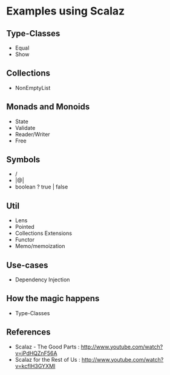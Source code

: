 # Examples using Scalaz

## Type-Classes
  * Equal
  * Show

## Collections
  * NonEmptyList

## Monads and Monoids
  * State
  * Validate
  * Reader/Writer
  * Free

## Symbols
  * \/
  * |@|
  * boolean ? true | false

## Util
  * Lens
  * Pointed
  * Collections Extensions
  * Functor
  * Memo/memoization

## Use-cases
  * Dependency Injection

## How the magic happens
  * Type-Classes

## References
  * Scalaz - The Good Parts : http://www.youtube.com/watch?v=jPdHQZnF56A
  * Scalaz for the Rest of Us : http://www.youtube.com/watch?v=kcfIH3GYXMI